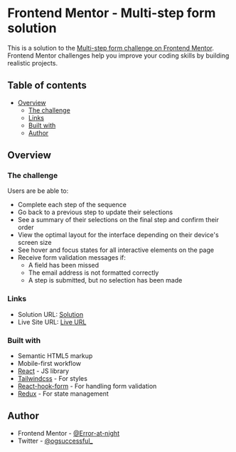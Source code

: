 # Frontend Mentor - Multi-step form solution

This is a solution to the [Multi-step form challenge on Frontend Mentor](https://www.frontendmentor.io/challenges/multistep-form-YVAnSdqQBJ). Frontend Mentor challenges help you improve your coding skills by building realistic projects. 

## Table of contents

- [Overview](#overview)
  - [The challenge](#the-challenge)
  - [Links](#links)
  - [Built with](#built-with)
  - [Author](#author)

## Overview

### The challenge

Users are be able to:

- Complete each step of the sequence
- Go back to a previous step to update their selections
- See a summary of their selections on the final step and confirm their order
- View the optimal layout for the interface depending on their device's screen size
- See hover and focus states for all interactive elements on the page
- Receive form validation messages if:
  - A field has been missed
  - The email address is not formatted correctly
  - A step is submitted, but no selection has been made

### Links

- Solution URL: [Solution](https://www.frontendmentor.io/solutions/multistep-form-using-reactjs-react-hook-form-redux-tailwindcss-Vzg8479vYo)
- Live Site URL: [Live URL](https://multi-step-form-success.vercel.app/)

### Built with

- Semantic HTML5 markup
- Mobile-first workflow
- [React](https://reactjs.org/) - JS library
- [Tailwindcss](https://tailwindcss.com/) - For styles
- [React-hook-form](https://react-hook-form.com/) - For handling form validation
- [Redux](https://redux-toolkit.js.org/) - For state management

## Author

- Frontend Mentor - [@Error-at-night](https://www.frontendmentor.io/profile/Error-at-night)
- Twitter - [@ogsuccessful_](https://www.twitter.com/ogsuccessful_)
